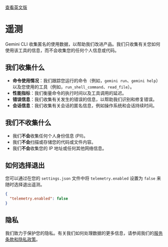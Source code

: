[查看英文版](../../../docs/telemetry.md)

# 遥测

Gemini CLI 收集匿名的使用数据，以帮助我们改进产品。我们只收集有关您如何使用该工具的信息，而不会收集您的任何个人信息或代码。

## 我们收集什么

-   **命令使用情况**：我们跟踪您运行的命令（例如，`gemini run`、`gemini help`）以及您使用的工具（例如，`run_shell_command`、`read_file`）。
-   **性能指标**：我们衡量命令的执行时间以及工具调用的延迟。
-   **错误信息**：我们收集有关发生的错误的信息，以帮助我们识别和修复错误。
-   **会话信息**：我们收集有关会话的匿名信息，例如操作系统和会话持续时间。

## 我们不收集什么

-   我们**不会**收集任何个人身份信息 (PII)。
-   我们**不会**扫描或存储您的代码或文件内容。
-   我们**不会**收集您的 IP 地址或任何其他网络信息。

## 如何选择退出

您可以通过在您的 `settings.json` 文件中将 `telemetry.enabled` 设置为 `false` 来随时选择退出遥测。

```json
{
  "telemetry.enabled": false
}
```

## 隐私

我们致力于保护您的隐私。有关我们如何处理数据的更多信息，请参阅我们的[服务条款和隐私政策](tos-privacy.md)。